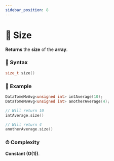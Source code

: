```yaml
---
sidebar_position: 8
---
```


# 📏 Size

**Returns** the **size** of the **array**.

### 📝 Syntax

```cpp
size_t size()
```

### 🔮 Example

```cpp
DataTomeMvAvg<unsigned int> intAverage(10);
DataTomeMvAvg<unsigned int> anotherAverage(4);

// Will return 10
intAverage.size()

// Will return 4
anotherAverage.size()
```

### ⏱ Complexity

**Constant (O(1))**.
